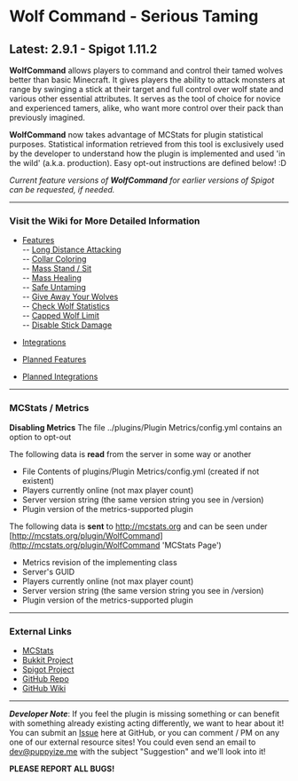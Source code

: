 # Wolf Command - Serious Taming #
## Latest: 2.9.1 - Spigot 1.11.2 ##

**WolfCommand** allows players to command and control their tamed wolves better than basic Minecraft. It gives players the ability to attack monsters at range by swinging a stick at their target and full control over wolf state and various other essential attributes. It serves as the tool of choice for novice and experienced tamers, alike, who want more control over their pack than previously imagined. 

**WolfCommand** now takes advantage of MCStats for plugin statistical purposes. Statistical information retrieved from this tool is exclusively used by the developer to understand how the plugin is implemented and used 'in the wild' (a.k.a. production). Easy opt-out instructions are defined below! :D  

_Current feature versions of **WolfCommand** for earlier versions of Spigot can be requested, if needed._  

-----  

### Visit the Wiki for More Detailed Information ###
- [Features](https://github.com/puppyize/WolfCommand/wiki/Features)  
-- [Long Distance Attacking](https://github.com/puppyize/WolfCommand/wiki/Features#long-distance-attacking)  
-- [Collar Coloring](https://github.com/puppyize/WolfCommand/wiki/Features#collar-coloring)  
-- [Mass Stand / Sit](https://github.com/puppyize/WolfCommand/wiki/Features#mass-stand--sit)  
-- [Mass Healing](https://github.com/puppyize/WolfCommand/wiki/Features#mass-healing)  
-- [Safe Untaming](https://github.com/puppyize/WolfCommand/wiki/Features#safe-untaming)  
-- [Give Away Your Wolves](https://github.com/puppyize/WolfCommand/wiki/Features#give-away-your-wolves)  
-- [Check Wolf Statistics](https://github.com/puppyize/WolfCommand/wiki/Features#check-wolf-statistics)  
-- [Capped Wolf Limit](https://github.com/puppyize/WolfCommand/wiki/Features#capped-wolf-limit)  
-- [Disable Stick Damage](https://github.com/puppyize/WolfCommand/wiki/Features#disable-stick-damage)  
- [Integrations](https://github.com/puppyize/WolfCommand/wiki/Integrations)  
  
- [Planned Features](https://github.com/puppyize/WolfCommand/wiki/Planned-Features)  
- [Planned Integrations](https://github.com/puppyize/WolfCommand/wiki/Planned-Integrations)

-----

### MCStats / Metrics ###

**Disabling Metrics**
The file ../plugins/Plugin Metrics/config.yml contains an option to opt-out  

The following data is **read** from the server in some way or another  

- File Contents of plugins/Plugin Metrics/config.yml (created if not existent)
- Players currently online (not max player count)
- Server version string (the same version string you see in /version)
- Plugin version of the metrics-supported plugin

The following data is **sent** to http://mcstats.org and can be seen under [http://mcstats.org/plugin/WolfCommand](http://mcstats.org/plugin/WolfCommand 'MCStats Page')

- Metrics revision of the implementing class
- Server's GUID
- Players currently online (not max player count)
- Server version string (the same version string you see in /version)
- Plugin version of the metrics-supported plugin

-----

### External Links ###
- [MCStats](http://mcstats.org/plugin/WolfCommand 'MCStats Details')
- [Bukkit Project](http://dev.bukkit.org/bukkit-plugins/wolfcommand/ 'Bukkit Project Page')
- [Spigot Project](http://www.spigotmc.org/resources/wolfcommand.4717/ 'Spigot Project Page')
- [GitHub Repo](https://github.com/puppyize/WolfCommand 'WolfCommand Repository')
- [GitHub Wiki](https://github.com/puppyize/WolfCommand/wiki 'WolfCommand Wiki')

-----

_**Developer Note**_: If you feel the plugin is missing something or can benefit with something already existing acting differently, we want to hear about it! You can submit an [Issue](https://github.com/puppyize/WolfCommand/issues/new) here at GitHub, or you can comment / PM on any one of our external resource sites! You could even send an email to <dev@puppyize.me> with the subject "Suggestion" and we'll look into it! 

**PLEASE REPORT ALL BUGS!**  

